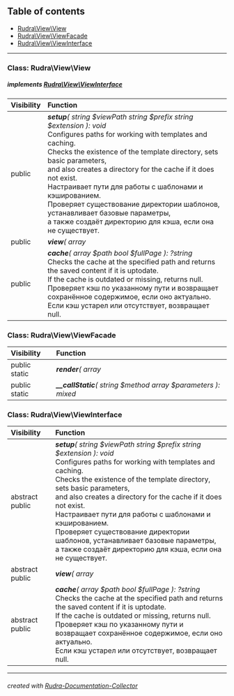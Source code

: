 ## Table of contents
- [Rudra\View\View](#rudra_view_view)
- [Rudra\View\ViewFacade](#rudra_view_viewfacade)
- [Rudra\View\ViewInterface](#rudra_view_viewinterface)
<hr>

<a id="rudra_view_view"></a>

### Class: Rudra\View\View
##### implements [Rudra\View\ViewInterface](#rudra_view_viewinterface)
| Visibility | Function |
|:-----------|:---------|
|public|<em><strong>setup</strong>( string $viewPath  string $prefix  string $extension ): void</em><br>Configures paths for working with templates and caching.<br>Checks the existence of the template directory, sets basic parameters,<br>and also creates a directory for the cache if it does not exist.<br>Настраивает пути для работы с шаблонами и кэшированием.<br>Проверяет существование директории шаблонов, устанавливает базовые параметры,<br>а также создаёт директорию для кэша, если она не существует.|
|public|<em><strong>view</strong>( array|string $path  array $data ): string|false</em><br>Renders a view (template) at the specified path, substituting the passed data.<br>If $path is an array, the first element is used as the path to the template,<br>and the second element is used as the name to save the result in the cache.<br>Рендерит вид (шаблон) по указанному пути, подставляя переданные данные.<br>Если $path — массив, первый элемент используется как путь к шаблону,<br>второй — как имя для сохранения результата в кэш.|
|public|<em><strong>cache</strong>( array $path  bool $fullPage ): ?string</em><br>Checks the cache at the specified path and returns the saved content if it is uptodate.<br>If the cache is outdated or missing, returns null.<br>Проверяет кэш по указанному пути и возвращает сохранённое содержимое, если оно актуально.<br>Если кэш устарел или отсутствует, возвращает null.|


<a id="rudra_view_viewfacade"></a>

### Class: Rudra\View\ViewFacade
| Visibility | Function |
|:-----------|:---------|
|public static|<em><strong>render</strong>( array|string $path  array $data ): void</em><br>Renders the template at the specified path and outputs the result to the screen.<br>Рендерит шаблон по указанному пути и выводит результат на экран.|
|public static|<em><strong>__callStatic</strong>( string $method  array $parameters ): mixed</em><br>|


<a id="rudra_view_viewinterface"></a>

### Class: Rudra\View\ViewInterface
| Visibility | Function |
|:-----------|:---------|
|abstract public|<em><strong>setup</strong>( string $viewPath  string $prefix  string $extension ): void</em><br>Configures paths for working with templates and caching.<br>Checks the existence of the template directory, sets basic parameters,<br>and also creates a directory for the cache if it does not exist.<br>Настраивает пути для работы с шаблонами и кэшированием.<br>Проверяет существование директории шаблонов, устанавливает базовые параметры,<br>а также создаёт директорию для кэша, если она не существует.|
|abstract public|<em><strong>view</strong>( array|string $path  array $data ): string|false</em><br>Renders a view (template) at the specified path, substituting the passed data.<br>If $path is an array, the first element is used as the path to the template,<br>and the second element is used as the name to save the result in the cache.<br>Рендерит вид (шаблон) по указанному пути, подставляя переданные данные.<br>Если $path — массив, первый элемент используется как путь к шаблону,<br>второй — как имя для сохранения результата в кэш.|
|abstract public|<em><strong>cache</strong>( array $path  bool $fullPage ): ?string</em><br>Checks the cache at the specified path and returns the saved content if it is uptodate.<br>If the cache is outdated or missing, returns null.<br>Проверяет кэш по указанному пути и возвращает сохранённое содержимое, если оно актуально.<br>Если кэш устарел или отсутствует, возвращает null.|
<hr>

###### created with [Rudra-Documentation-Collector](#https://github.com/Jagepard/Rudra-Documentation-Collector)

